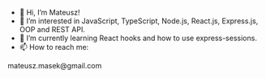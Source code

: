 - 👋 Hi, I’m Mateusz!
- 👀 I’m interested in JavaScript, TypeScript, Node.js, React.js, Express.js, OOP and REST API.
- 🌱 I’m currently learning React hooks and how to use express-sessions.
- 📫 How to reach me:
<p>mateusz.masek@gmail.com</p>


<!---
EckhartPL/EckhartPL is a ✨ special ✨ repository because its `README.md` (this file) appears on your GitHub profile.
You can click the Preview link to take a look at your changes.
--->

